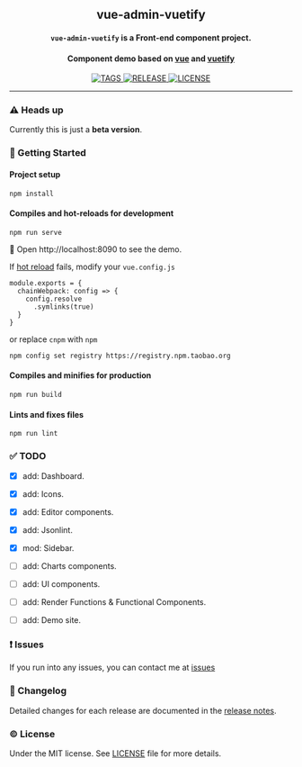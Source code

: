 <!-- ## vue-admin-vuetify -->
<h2 align="center">vue-admin-vuetify</h2>
<p>
  <h4 align="center"><code>vue-admin-vuetify</code> is a Front-end component project.</h4>
  <h4 align="center">Component demo based on <a href="https://github.com/vuejs/vue">vue</a> and <a href="https://github.com/vuetifyjs/vuetify">vuetify</a></h4>
</p>

<p align="center">
  <a href="https://github.com/vasttian/vue-admin-vuetify/tags">
    <img src="https://img.shields.io/github/tag-date/vasttian/vue-admin-vuetify.svg" alt="TAGS">
  </a>
  <a href="https://github.com/vasttian/vue-admin-vuetify/releases">
    <img src="https://img.shields.io/github/release/vasttian/vue-admin-vuetify/all.svg" alt="RELEASE">
  </a>
  <a href="https://github.com/vasttian/vue-admin-vuetify/blob/master/LICENSE">
    <img src="https://img.shields.io/github/license/mashape/apistatus.svg" alt="LICENSE">
  </a>
</p>
<!-- [![GitHub tag](https://img.shields.io/github/tag-date/vasttian/vue-admin-vuetify.svg)](https://github.com/vasttian/vue-admin-vuetify/tags) -->

---

### :warning: Heads up

Currently this is just a **beta version**.

### :rocket: Getting Started
#### Project setup
```
npm install
```

#### Compiles and hot-reloads for development
```
npm run serve
```
:tada: Open http://localhost:8090 to see the demo.

If [hot reload](https://vue-loader.vuejs.org/guide/hot-reload.html#state-preservation-rules) fails,
modify your `vue.config.js`
```
module.exports = {
  chainWebpack: config => {
    config.resolve
      .symlinks(true)
  }
}
```
or replace `cnpm` with `npm`

`npm config set registry https://registry.npm.taobao.org`

#### Compiles and minifies for production
```
npm run build
```

#### Lints and fixes files
```
npm run lint
```

### :white_check_mark: TODO
- [x] add: Dashboard.
- [x] add: Icons.
- [x] add: Editor components.
- [x] add: Jsonlint.
- [x] mod: Sidebar.
- [ ] add: Charts components.
- [ ] add: UI components.
- [ ] add: Render Functions & Functional Components.
- [ ] add: Demo site.


### :exclamation: Issues

If you run into any issues, you can contact me at [issues](https://github.com/vasttian/vue-admin-vuetify/issues)

### :memo: Changelog

Detailed changes for each release are documented in the [release notes](https://github.com/vasttian/vue-admin-vuetify/releases).

### :copyright: License

Under the MIT license. See [LICENSE](http://opensource.org/licenses/MIT) file for more details.

